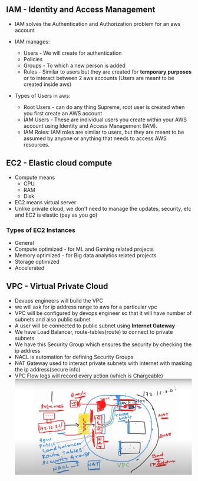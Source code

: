 ## IAM - Identity and Access Management
- IAM solves the Authentication and Authorization problem for an aws account
- IAM manages:
    - Users - We will create for authentication
    - Policies
    - Groups - To which a new person is added 
    - Rules - Similar to users but they are created for **temporary purposes** or to interact between 2 aws accounts (Users are meant to be created inside aws)

- Types of Users in aws:
    - Root Users - can do any thing Supreme, root user is created when you first create an AWS account
    - IAM Users - These are individual users you create within your AWS account using Identity and Access Management (IAM).
    - IAM Roles: IAM roles are similar to users, but they are meant to be assumed by anyone or anything that needs to access AWS resources. 

## EC2 - Elastic cloud compute 
- Compute means 
    - CPU
    - RAM
    - Disk
- EC2 means virtual server
- Unlike private cloud, we don't need to manage the updates, security, etc and EC2 is elastic (pay as you go)
### Types of EC2 Instances
- General
- Compute optimized - for ML and Gaming related projects
- Memory optimized - for Big data analytics related projects
- Storage optimized 
- Accelerated 

## VPC - Virtual Private Cloud
- Devops engineers will build the VPC
- we will ask for ip address range to aws for a particular vpc
- VPC will be configured by devops engineer so that it will have number of subnets and also public subnet
- A user will be connected to public subnet using **Internet Gateway** 
- We have Load Balancer, route-tables(route) to connect to private subnets
- We have this Security Group which ensures the security by checking the ip address
- NACL is automation for defining Security Groups
- NAT Gateway used to interact private subnets with internet with masking the ip address(secure info)
- VPC Flow logs will record every action (which is Chargeable)
![alt text](<Screenshot 2025-05-18 193220.png>)